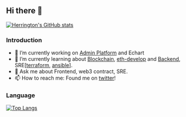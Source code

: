 ## Hi there 👋

[![Herrington's GitHub stats](https://github-readme-stats.vercel.app/api?username=plh2)](https://github.com/anuraghazra/github-readme-stats)

### Introduction
- 🔭 I’m currently working on [Admin Platform](https://github.com/plh2/admin-platform) and Echart
- 🌱 I’m currently learning about [Blockchain](https://roadmap.sh/blockchain), [eth-develop](https://www.udemy.com/course/ethereum-and-solidity-the-complete-developers-guide/) and [Backend](https://roadmap.sh/backend), SRE[[terraform](https://terraform.io/), [ansible](https://www.ansible.com/)].
- 💬 Ask me about Frontend, web3 contract, SRE.
- 📫 How to reach me: Found me on [twitter](https://twitter.com/plh05)!


### Language

[![Top Langs](https://github-readme-stats.vercel.app/api/top-langs/?username=plh2&layout=compact)](https://github.com/anuraghazra/github-readme-stats)
